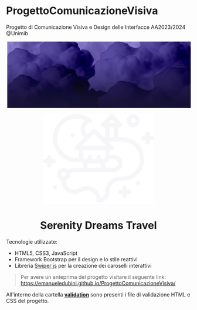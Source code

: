 # ProgettoComunicazioneVisiva
Progetto di Comunicazione Visiva e Design delle Interfacce AA2023/2024 @Unimib

<img src="img/Clouds_reduced.png" alt="Serenity Dreams Logo"/>
<p align="center">
  <img src="https://github.com/EmanueleDubini/ProgettoComunicazioneVisiva/blob/main/img/svg/Logo.svg" alt="Serenity Dreams Logo"/>
</p>
<h1 align="center">Serenity Dreams Travel</h1>


Tecnologie utilizzate:

- HTML5, CSS3, JavaScript
- Framework Bootstrap per il design e lo stile reattivi
- Libreria [Swiper js](https://swiperjs.com/) per la creazione dei caroselli interattivi


> Per avere un anteprima del progetto visitare il seguente link: https://emanueledubini.github.io/ProgettoComunicazioneVisiva/

All'interno della cartella [**validation**](https://github.com/EmanueleDubini/ProgettoComunicazioneVisiva/tree/main/validation) sono presenti i file di validazione HTML e CSS del progetto.
